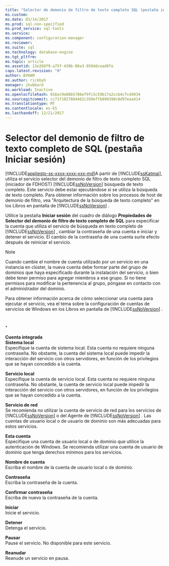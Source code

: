 ```yaml
---
title: "Selector de demonio de filtro de texto completo SQL (pestaña iniciar sesión) | Documentos de Microsoft"
ms.custom: 
ms.date: 03/14/2017
ms.prod: sql-non-specified
ms.prod_service: sql-tools
ms.service: 
ms.component: configuration-manager
ms.reviewer: 
ms.suite: sql
ms.technology: database-engine
ms.tgt_pltfrm: 
ms.topic: article
ms.assetid: 13e260f9-a75f-430b-88a3-959ddcead8fe
caps.latest.revision: "9"
author: BYHAM
ms.author: rickbyh
manager: jhubbard
ms.workload: Inactive
ms.openlocfilehash: 816ec9e88b5786ef9fc5c59b17a2ccb4cfcd4934
ms.sourcegitcommit: cc71f1027884462c359effb898390c8d97eaa414
ms.translationtype: MT
ms.contentlocale: es-ES
ms.lasthandoff: 12/21/2017
---
```

# <a name="sql-full-text-filter-daemon-launcher-log-on-tab"></a>Selector del demonio de filtro de texto completo de SQL (pestaña Iniciar sesión)
[!INCLUDE[appliesto-ss-xxxx-xxxx-xxx-md](../../includes/appliesto-ss-xxxx-xxxx-xxx-md.md)]A partir de [!INCLUDE[ssKatmai](../../includes/sskatmai-md.md)], utiliza el servicio selector del demonio de filtro de texto completo SQL (iniciador de FDHOST) [!INCLUDE[ssNoVersion](../../includes/ssnoversion-md.md)] búsqueda de texto completo. Este servicio debe estar ejecutándose si se utiliza la búsqueda de texto completo. Para obtener información sobre los procesos de host de demonio de filtro, vea "Arquitectura de la búsqueda de texto completo" en los Libros en pantalla de [!INCLUDE[ssNoVersion](../../includes/ssnoversion-md.md)] .  
  
 Utilice la pestaña **Iniciar sesión** del cuadro de diálogo **Propiedades de Selector del demonio de filtro de texto completo de SQL** para especificar la cuenta que utiliza el servicio de búsqueda en texto completo de [!INCLUDE[ssNoVersion](../../includes/ssnoversion-md.md)] , cambiar la contraseña de una cuenta e iniciar y detener el servicio. El cambio de la contraseña de una cuenta surte efecto después de reiniciar el servicio.  
  
> [!NOTE]  
>  Cuando cambie el nombre de cuenta utilizado por un servicio en una instancia en clúster, la nueva cuenta debe formar parte del grupo de dominios que haya especificado durante la instalación del servicio, o bien debe tener permiso para agregar miembros a ese grupo. Si no tiene permisos para modificar la pertenencia al grupo, póngase en contacto con el administrador del dominio.  
>   
>  Para obtener información acerca de cómo seleccionar una cuenta para ejecutar el servicio, vea el tema sobre la configuración de cuentas de servicios de Windows en los Libros en pantalla de [!INCLUDE[ssNoVersion](../../includes/ssnoversion-md.md)] .  
  
## <a name="options"></a>.  
 **Cuenta integrada**  
 **Sistema local**  
 Especifique la cuenta de sistema local. Esta cuenta no requiere ninguna contraseña. No obstante, la cuenta del sistema local puede impedir la interacción del servicio con otros servidores, en función de los privilegios que se hayan concedido a la cuenta.  
  
 **Servicio local**  
 Especifique la cuenta de servicio local. Esta cuenta no requiere ninguna contraseña. No obstante, la cuenta de servicio local puede impedir la interacción del servicio con otros servidores, en función de los privilegios que se hayan concedido a la cuenta.  
  
 **Servicio de red**  
 Se recomienda no utilizar la cuenta de servicio de red para los servicios de [!INCLUDE[ssNoVersion](../../includes/ssnoversion-md.md)] o del Agente de [!INCLUDE[ssNoVersion](../../includes/ssnoversion-md.md)] . Las cuentas de usuario local o de usuario de dominio son más adecuadas para estos servicios.  
  
 **Esta cuenta**  
 Especifique una cuenta de usuario local o de dominio que utilice la autenticación de Windows. Se recomienda utilizar una cuenta de usuario de dominio que tenga derechos mínimos para los servicios.  
  
 **Nombre de cuenta**  
 Escriba el nombre de la cuenta de usuario local o de dominio.  
  
 **Contraseña**  
 Escriba la contraseña de la cuenta.  
  
 **Confirmar contraseña**  
 Escriba de nuevo la contraseña de la cuenta.  
  
 **Iniciar**  
 Inicie el servicio.  
  
 **Detener**  
 Detenga el servicio.  
  
 **Pausar**  
 Pause el servicio. No disponible para este servicio.  
  
 **Reanudar**  
 Reanude un servicio en pausa.  
  
  
